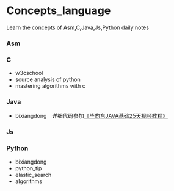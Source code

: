 Concepts_language
=================
Learn the concepts of Asm,C,Java,Js,Python daily notes

### Asm

### C

* w3cschool
* source analysis of python
* mastering algorithms with c

### Java

* bixiangdong　详细代码参加[《毕向东JAVA基础25天视频教程》](http://blog.csdn.net/u012332571/article/details/39615569)

### Js

### Python

* bixiangdong
* python_tip
* elastic_search
* algorithms
